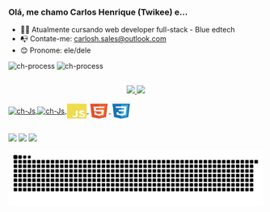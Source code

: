 ### Olá, me chamo Carlos Henrique (Twikee) e...

- 👨‍💻 Atualmente cursando web developer full-stack - Blue edtech
- 📭 Contate-me: carlosh.sales@outlook.com
- 😊 Pronome: ele/dele

<div>
  <img alt="ch-process" heigth="100" width="150" src="https://img.shields.io/badge/AMD-Ryzen_3_2200G-ED1C24?style=for-the-badge&logo=amd&logoColor=white">
  <img alt="ch-process" heigth="100" width="150" src="https://img.shields.io/badge/Visual_Studio_Code-0078D4?style=for-the-badge&logo=visual%20studio%20code&logoColor=white">
</div>

##
<div align="center">
  <a href="https://github.com/chtwikee">
  <img height="155em" src="https://github-readme-stats.vercel.app/api?username=chtwikee&theme=codeSTACKr"/>
  <img height="155em" src="https://github-readme-stats.vercel.app/api/top-langs/?username=chtwikee&layout=compact&langs_count=7&theme=codeSTACKr"/>
</div>
<div style="display: inline_block"><br>
  <img align="center" alt="ch-Js" height="30" width="40" src="https://cdn.jsdelivr.net/gh/devicons/devicon/icons/godot/godot-original.svg" />
  <img align="center" alt="ch-Js" height="30" width="40" src="https://cdn.jsdelivr.net/gh/devicons/devicon/icons/git/git-plain.svg" />
  <img align="center" alt="ch-Js" height="30" width="40" src="https://raw.githubusercontent.com/devicons/devicon/master/icons/javascript/javascript-plain.svg">
  <img align="center" alt="ch-HTML" height="30" width="40" src="https://raw.githubusercontent.com/devicons/devicon/master/icons/html5/html5-original.svg">
  <img align="center" alt="ch-CSS" height="30" width="40" src="https://raw.githubusercontent.com/devicons/devicon/master/icons/css3/css3-original.svg">
</div>
  
##
  
  <div> 
  <a href = "mailto:carlosh.sales@outlook.com"><img src="https://img.shields.io/badge/Microsoft_Outlook-0078D4?style=for-the-badge&logo=microsoft-outlook&logoColor=white" target="_blank"></a>
  <a href="https://instagram.com/icarllus" target="_blank"><img src="https://img.shields.io/badge/-Instagram-%23E4405F?style=for-the-badge&logo=instagram&logoColor=white" target="_blank"></a>
  <a href="https://www.linkedin.com/in/carlos-henrique-sales-da-silva-9767b4192" target="_blank"><img src="https://img.shields.io/badge/-LinkedIn-%230077B5?style=for-the-badge&logo=linkedin&logoColor=white" target="_blank"></a> 
 
  ![Snake animation](https://github.com/chtwikee/chtwikee/blob/output/github-contribution-grid-snake.svg)
 
</div>
  

